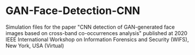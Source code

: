 # GAN-Face-Detection-CNN
Simulation files for the paper "CNN detection of GAN-generated face images based on cross-band co-occurrences analysis" published at 2020 IEEE International Workshop on Information Forensics and Security (WIFS), New York, USA (Virtual)

